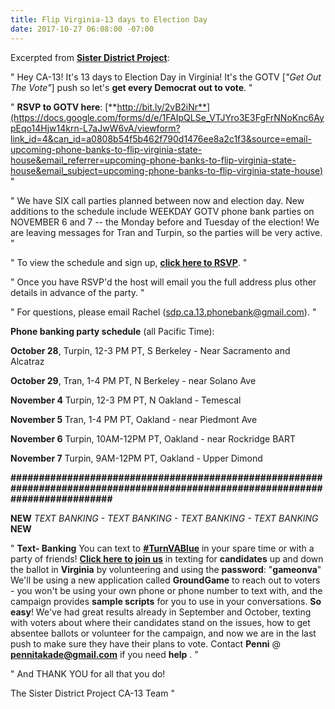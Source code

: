 ```yaml
---
title: Flip Virginia-13 days to Election Day
date: 2017-10-27 06:08:00 -07:00
---
```


Excerpted from [**Sister District Project**](https://www.sisterdistrict.com/):

"  Hey CA-13! It's 13 days to Election Day in Virginia!
It's the GOTV [*"Get Out The Vote"*] push so let's **get every Democrat out to vote**.   "
 
"   **RSVP to GOTV here**: [**http://bit.ly/2vB2iNr**](https://docs.google.com/forms/d/e/1FAIpQLSe_VTJYro3E3FgFrNNoKnc6AypEqo14Hjw14krn-L7aJwW6vA/viewform?link_id=4&can_id=a0808b54f5b462f790d1476ee8a2c1f3&source=email-upcoming-phone-banks-to-flip-virginia-state-house&email_referrer=upcoming-phone-banks-to-flip-virginia-state-house&email_subject=upcoming-phone-banks-to-flip-virginia-state-house)   "

"   We have SIX call parties planned between now and election day. New additions to the schedule include WEEKDAY GOTV phone bank parties on NOVEMBER 6 and 7 -- the Monday before and Tuesday of the election! We are leaving messages for Tran and Turpin, so the parties will be very active.   "

"   To view the schedule and sign up, [**click here to RSVP**](http://bit.ly/2vB2iNr).   "

"   Once you have RSVP'd the host will email you the full address plus other details in advance of the party.   "

"   For questions, please email Rachel (sdp.ca.13.phonebank@gmail.com).   "

**Phone banking party schedule** (all Pacific Time):

**October 28**, Turpin, 12-3 PM PT, S Berkeley - Near Sacramento and Alcatraz

**October 29**, Tran, 1-4 PM PT, N Berkeley - near Solano Ave

**November 4** Turpin, 12-3 PM PT, N Oakland - Temescal

**November 5** Tran, 1-4 PM PT, Oakland - near Piedmont Ave

**November 6** Turpin, 10AM-12PM PT, Oakland - near Rockridge BART

**November 7** Turpin, 9AM-12PM PT, Oakland - Upper Dimond

**################################################################################################################################**

**NEW** *TEXT BANKING - TEXT BANKING - TEXT BANKING - TEXT BANKING* **NEW**

"   **Text- Banking**
You can text to [**#TurnVABlue**](https://twitter.com/hashtag/turnvablue?ref_src=twsrc%5Egoogle%7Ctwcamp%5Eserp%7Ctwgr%5Ehashtag) in your spare time or with a party of friends!  [**Click here to join us**](https://www.sisterdistrict.com/programs/textbanking/) in texting for **candidates** up and down the ballot in **Virginia** by volunteering and using the **password**: "**gameonva**"  We'll be using a new application called **GroundGame** to reach out to voters - you won't be using your own phone or phone number to text with, and the campaign provides **sample scripts** for you to use in your conversations.  **So easy**!  We've had great results already in September and October, texting with voters about where their candidates stand on the issues, how to get absentee ballots or volunteer for the campaign, and now we are in the last push to make sure they have their plans to vote. Contact **Penni** @ **pennitakade@gmail.com** if you need **help** .   "

"   And THANK YOU for all that you do!

The Sister District Project CA-13 Team   "